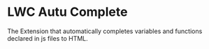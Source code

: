 # LWC Autu Complete

The Extension that automatically completes variables and functions declared in js files to HTML.
